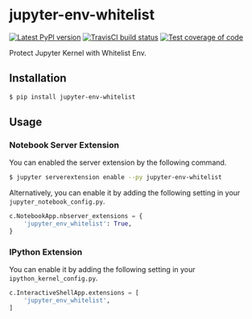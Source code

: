 # jupyter-env-whitelist

[![Latest PyPI version](https://img.shields.io/pypi/v/jupyter-env-whitelist?logo=pypi)](https://pypi.python.org/pypi/jupyter-env-whitelist)
[![TravisCI build status](https://img.shields.io/travis/com/dtaniwaki/jupyter-env-whitelist?logo=travis)](https://travis-ci.com/dtaniwaki/jupyter-env-whitelist)
[![Test coverage of code](https://codecov.io/gh/dtaniwaki/jupyter-env-whitelist/branch/main/graph/badge.svg)](https://codecov.io/gh/dtaniwaki/jupyter-env-whitelist)

Protect Jupyter Kernel with Whitelist Env.

## Installation

```bash
$ pip install jupyter-env-whitelist
```

## Usage

### Notebook Server Extension

You can enabled the server extension by the following command.

```bash
$ jupyter serverextension enable --py jupyter-env-whitelist
```

Alternatively, you can enable it by adding the following setting in your `jupyter_notebook_config.py`.

```python
c.NotebookApp.nbserver_extensions = {
    'jupyter_env_whitelist': True,
}
```

### IPython Extension

You can enable it by adding the following setting in your `ipython_kernel_config.py`.

```python
c.InteractiveShellApp.extensions = [
    'jupyter_env_whitelist',
]
```

